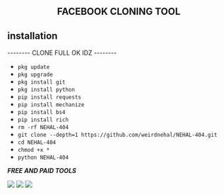 

<h2 align="center">  FACEBOOK CLONING TOOL </h2>


## <b>installation</b>

-------- CLONE FULL OK IDZ --------


- `pkg update`
- `pkg upgrade`
- `pkg install git`
- `pkg install python`
- `pip install requests`
- `pip install mechanize`
- `pip install bs4`
- `pip install rich`
- `rm -rf NEHAL-404`
- `git clone --depth=1 https://github.com/weirdnehal/NEHAL-404.git`
- `cd NEHAL-404`
- `chmod +x *`
- `python NEHAL-404`




 ___FREE AND PAID TOOLS___</br>

<p align="left">
  <a href="https://github.com/weirdnehal" target="_blank"><img src="https://img.shields.io/badge/Github-weirdnehal-green?style=for-the-badge&logo=github"></a>
  <a href="https://www.instagram.com/nehalahmed.10" target="_blank"><img src="https://img.shields.io/badge/IG-%40nehalahmed.10-red?style=for-the-badge&logo=instagram"></a>
  <a href="https://m.me/nehal.ahmed6" target="_blank"><img src="https://img.shields.io/badge/Chat-Messenger-blue?style=for-the-badge&logo=messenger"></a>
</p>






